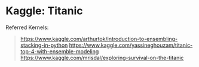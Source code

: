 # Kaggle: Titanic

Referred Kernels:
> https://www.kaggle.com/arthurtok/introduction-to-ensembling-stacking-in-python
> https://www.kaggle.com/yassineghouzam/titanic-top-4-with-ensemble-modeling
> https://www.kaggle.com/mrisdal/exploring-survival-on-the-titanic
